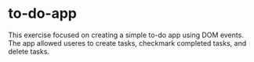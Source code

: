 # to-do-app

This exercise focused on creating a simple to-do app using DOM events. The app allowed useres to create tasks, checkmark completed tasks, and delete tasks.
